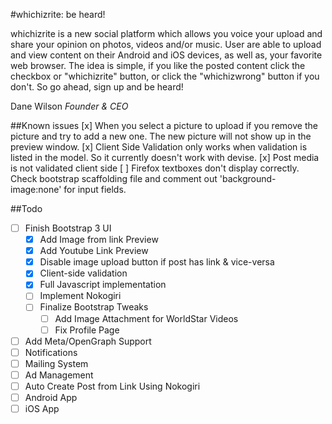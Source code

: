 #whichizrite: be heard!

whichizrite is a new social platform which allows you voice your upload and share your opinion on photos, videos and/or music. User are able to upload and view content on their Android and iOS devices, as well as, your favorite web browser. The idea is simple, if you like the posted content click the checkbox or "whichizrite" button, or click the "whichizwrong" button if you don't. So go ahead, sign up and be heard!

Dane Wilson
*Founder & CEO*

##Known issues
[x] When you select a picture to upload if you remove the picture and try to add a new one. The new picture will not show up in the preview window.
[x] Client Side Validation only works when validation is listed in the model. So it currently doesn't work with devise.
[x] Post media is not validated client side
[ ] Firefox textboxes don't display correctly. Check bootstrap scaffolding file and comment out 'background-image:none' for input fields.

##Todo
-[ ] Finish Bootstrap 3 UI
	- [x] Add Image from link Preview
	- [x] Add Youtube Link Preview
	- [x] Disable image upload button if post has link & vice-versa
	- [x] Client-side validation
	- [x] Full Javascript implementation
	- [ ] Implement Nokogiri
	- [ ] Finalize Bootstrap Tweaks
		-[ ] Add Image Attachment for WorldStar Videos
		-[ ] Fix Profile Page
- [ ] Add Meta/OpenGraph Support
- [ ] Notifications
- [ ] Mailing System
- [ ] Ad Management
- [ ] Auto Create Post from Link Using Nokogiri
- [ ] Android App
- [ ] iOS App